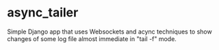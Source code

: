 # async_tailer

Simple Django app that uses Websockets and acync techniques to show changes of some log file almost immediate in "tail -f" mode.
